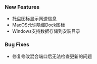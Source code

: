 ### New Features

- 托盘图标显示网速信息
- MacOS允许隐藏Dock图标
- Windows支持数据存储到安装目录

### Bug Fixes

- 修复修改混合端口后无法检查更新的问题
